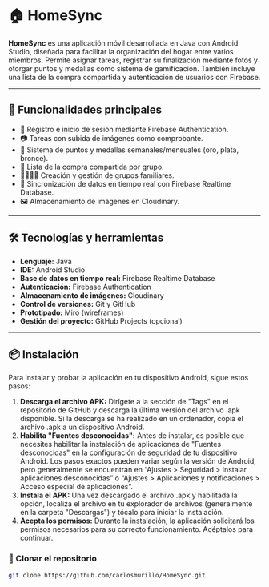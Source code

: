 # 🏠 HomeSync

**HomeSync** es una aplicación móvil desarrollada en Java con Android Studio, diseñada para facilitar la organización del hogar entre varios miembros. Permite asignar tareas, registrar su finalización mediante fotos y otorgar puntos y medallas como sistema de gamificación. También incluye una lista de la compra compartida y autenticación de usuarios con Firebase.

---

## 📲 Funcionalidades principales

- 📌 Registro e inicio de sesión mediante Firebase Authentication.
- 📷 Tareas con subida de imágenes como comprobante.
- 🏅 Sistema de puntos y medallas semanales/mensuales (oro, plata, bronce).
- 🛒 Lista de la compra compartida por grupo.
- 👨‍👩‍👧‍👦 Creación y gestión de grupos familiares.
- 📑 Sincronización de datos en tiempo real con Firebase Realtime Database.
- 🖼️ Almacenamiento de imágenes en Cloudinary.

---

## 🛠️ Tecnologías y herramientas

- **Lenguaje:** Java
- **IDE:** Android Studio
- **Base de datos en tiempo real:** Firebase Realtime Database
- **Autenticación:** Firebase Authentication
- **Almacenamiento de imágenes:** Cloudinary
- **Control de versiones:** Git y GitHub
- **Prototipado:** Miro (wireframes)
- **Gestión del proyecto:** GitHub Projects (opcional)

---

## 📦 Instalación
Para instalar y probar la aplicación en tu dispositivo Android, sigue estos pasos:
1. **Descarga el archivo APK:** Dirígete a la sección de "Tags" en el repositorio de
GitHub y descarga la última versión del archivo .apk disponible. Si la descarga se ha
realizado en un ordenador, copia el archivo .apk a un dispositivo Android.
2. **Habilita "Fuentes desconocidas":** Antes de instalar, es posible que necesites
habilitar la instalación de aplicaciones de "Fuentes desconocidas" en la
configuración de seguridad de tu dispositivo Android. Los pasos exactos pueden
variar según la versión de Android, pero generalmente se encuentran en “Ajustes >
Seguridad > Instalar aplicaciones desconocidas” o “Ajustes > Aplicaciones y
notificaciones > Acceso especial de aplicaciones”.
3. **Instala el APK:** Una vez descargado el archivo .apk y habilitada la opción, localiza el
archivo en tu explorador de archivos (generalmente en la carpeta "Descargas") y
tócalo para iniciar la instalación.
4. **Acepta los permisos:** Durante la instalación, la aplicación solicitará los permisos
necesarios para su correcto funcionamiento. Acéptalos para continuar.

### 🔽 Clonar el repositorio

```bash
git clone https://github.com/carlosmurillo/HomeSync.git
